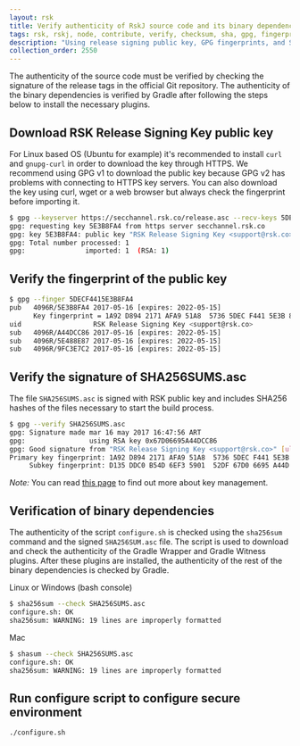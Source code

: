 ```yaml
---
layout: rsk
title: Verify authenticity of RskJ source code and its binary dependencies
tags: rsk, rskj, node, contribute, verify, checksum, sha, gpg, fingerprint
description: "Using release signing public key, GPG fingerprints, and SHA checksums to verify the RSKj release and its binary dependencies."
collection_order: 2550
---
```


The authenticity of the source code must be verified by checking the signature of the release tags in the official Git repository. The authenticity of the binary dependencies is verified by Gradle after following the steps below to install the necessary plugins.

## Download RSK Release Signing Key public key

For Linux based OS (Ubuntu for example) it's recommended to install `curl` and `gnupg-curl` in order to download the key through HTTPS.
We recommend using GPG v1 to download the public key because GPG v2 has problems with connecting to HTTPS key servers. You can also download the key using curl, wget or a web browser but always check the fingerprint before importing it.

``` bash
$ gpg --keyserver https://secchannel.rsk.co/release.asc --recv-keys 5DECF4415E3B8FA4
gpg: requesting key 5E3B8FA4 from https server secchannel.rsk.co
gpg: key 5E3B8FA4: public key "RSK Release Signing Key <support@rsk.co>" imported
gpg: Total number processed: 1
gpg:               imported: 1  (RSA: 1)
```

## Verify the fingerprint of the public key

``` bash
$ gpg --finger 5DECF4415E3B8FA4
pub   4096R/5E3B8FA4 2017-05-16 [expires: 2022-05-15]
      Key fingerprint = 1A92 D894 2171 AFA9 51A8  5736 5DEC F441 5E3B 8FA4
uid                  RSK Release Signing Key <support@rsk.co>
sub   4096R/A44DCC86 2017-05-16 [expires: 2022-05-15]
sub   4096R/5E488E87 2017-05-16 [expires: 2022-05-15]
sub   4096R/9FC3E7C2 2017-05-16 [expires: 2022-05-15]
```

## Verify the signature of SHA256SUMS.asc

The file `SHA256SUMS.asc` is signed with RSK public key and includes SHA256 hashes of the files necessary to start the build process.

```bash
$ gpg --verify SHA256SUMS.asc
gpg: Signature made mar 16 may 2017 16:47:56 ART
gpg:                using RSA key 0x67D06695A44DCC86
gpg: Good signature from "RSK Release Signing Key <support@rsk.co>" [ultimate]
Primary key fingerprint: 1A92 D894 2171 AFA9 51A8  5736 5DEC F441 5E3B 8FA4
     Subkey fingerprint: D135 DDC0 B54D 6EF3 5901  52DF 67D0 6695 A44D CC86
```
*Note:* You can read [this page](https://www.gnupg.org/gph/en/manual/x334.html) to find out more about key management.

## Verification of binary dependencies

The authenticity of the script `configure.sh` is checked using the `sha256sum` command and the signed `SHA256SUM.asc` file. The script is used to download and check the authenticity of the Gradle Wrapper and Gradle Witness plugins. After these plugins are installed, the authenticity of the rest of the binary dependencies is checked by Gradle.

Linux or Windows (bash console)

```bash
$ sha256sum --check SHA256SUMS.asc
configure.sh: OK
sha256sum: WARNING: 19 lines are improperly formatted
```

Mac

```bash
$ shasum --check SHA256SUMS.asc
configure.sh: OK
sha256sum: WARNING: 19 lines are improperly formatted
```

## Run configure script to configure secure environment

```bash
./configure.sh
```
